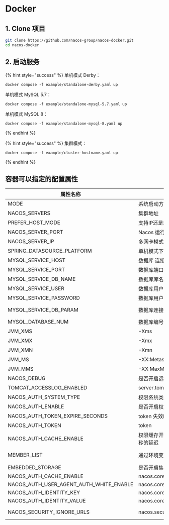 # Docker

## 1. Clone 项目

```bash
git clone https://github.com/nacos-group/nacos-docker.git
cd nacos-docker
```

## 2. 启动服务

{% hint style="success" %}
单机模式 Derby：

```properties
docker compose -f example/standalone-derby.yaml up
```

单机模式 MySQL 5.7：

```properties
docker compose -f example/standalone-mysql-5.7.yaml up
```

单机模式 MySQL 8：

```properties
docker compose -f example/standalone-mysql-8.yaml up
```
{% endhint %}

{% hint style="success" %}
集群模式：

```
docker compose -f example/cluster-hostname.yaml up
```
{% endhint %}

## 容器可以指定的配置属性

| 属性名称                                          | 描述                                        | 选项                                                                                                                                                                                                                 |
| --------------------------------------------- | ----------------------------------------- | ------------------------------------------------------------------------------------------------------------------------------------------------------------------------------------------------------------------ |
| MODE                                          | 系统启动方式: 集群/单机                             | cluster/standalone默认 **cluster**                                                                                                                                                                                   |
| NACOS\_SERVERS                                | 集群地址                                      | p1:port1空格ip2:port2 空格ip3:port3                                                                                                                                                                                    |
| PREFER\_HOST\_MODE                            | 支持IP还是域名模式                                | hostname/ip 默认 **ip**                                                                                                                                                                                              |
| NACOS\_SERVER\_PORT                           | Nacos 运行端口                                | 默认 **8848**                                                                                                                                                                                                        |
| NACOS\_SERVER\_IP                             | 多网卡模式下可以指定IP                              |                                                                                                                                                                                                                    |
| SPRING\_DATASOURCE\_PLATFORM                  | 单机模式下支持MYSQL数据库                           | mysql / 空 默认:空                                                                                                                                                                                                     |
| MYSQL\_SERVICE\_HOST                          | 数据库 连接地址                                  |                                                                                                                                                                                                                    |
| MYSQL\_SERVICE\_PORT                          | 数据库端口                                     | 默认 : **3306**                                                                                                                                                                                                      |
| MYSQL\_SERVICE\_DB\_NAME                      | 数据库库名                                     |                                                                                                                                                                                                                    |
| MYSQL\_SERVICE\_USER                          | 数据库用户名                                    |                                                                                                                                                                                                                    |
| MYSQL\_SERVICE\_PASSWORD                      | 数据库用户密码                                   |                                                                                                                                                                                                                    |
| MYSQL\_SERVICE\_DB\_PARAM                     | 数据库连接参数                                   | default : **characterEncoding=utf8\&connectTimeout=1000\&socketTimeout=3000\&autoReconnect=true\&useSSL=false**                                                                                                    |
| MYSQL\_DATABASE\_NUM                          | 数据库编号                                     | 默认 :**1**                                                                                                                                                                                                          |
| JVM\_XMS                                      | -Xms                                      | 默认 :1g                                                                                                                                                                                                             |
| JVM\_XMX                                      | -Xmx                                      | 默认 :1g                                                                                                                                                                                                             |
| JVM\_XMN                                      | -Xmn                                      | 默认 :512m                                                                                                                                                                                                           |
| JVM\_MS                                       | -XX:MetaspaceSize                         | 默认 :128m                                                                                                                                                                                                           |
| JVM\_MMS                                      | -XX:MaxMetaspaceSize                      | 默认 :320m                                                                                                                                                                                                           |
| NACOS\_DEBUG                                  | 是否开启远程DEBUG                               | y/n 默认 :n                                                                                                                                                                                                          |
| TOMCAT\_ACCESSLOG\_ENABLED                    | server.tomcat.accesslog.enabled           | 默认 :false                                                                                                                                                                                                          |
| NACOS\_AUTH\_SYSTEM\_TYPE                     | 权限系统类型选择,目前只支持nacos类型                     | 默认 :nacos                                                                                                                                                                                                          |
| NACOS\_AUTH\_ENABLE                           | 是否开启权限系统                                  | 默认 :false                                                                                                                                                                                                          |
| NACOS\_AUTH\_TOKEN\_EXPIRE\_SECONDS           | token 失效时间                                | 默认 :18000                                                                                                                                                                                                          |
| NACOS\_AUTH\_TOKEN                            | token                                     | 默认 :SecretKey012345678901234567890123456789012345678901234567890123456789                                                                                                                                          |
| NACOS\_AUTH\_CACHE\_ENABLE                    | 权限缓存开关 ,开启后权限缓存的更新默认有15秒的延迟               | 默认 : false                                                                                                                                                                                                         |
| MEMBER\_LIST                                  | 通过环境变量的方式设置集群地址                           | 例子:192.168.16.101:8847?raft\_port=8807,192.168.16.101?raft\_port=8808,192.168.16.101:8849?raft\_port=8809                                                                                                          |
| EMBEDDED\_STORAGE                             | 是否开启集群嵌入式存储模式                             | `embedded` 默认 : none                                                                                                                                                                                               |
| NACOS\_AUTH\_CACHE\_ENABLE                    | nacos.core.auth.caching.enabled           | default : false                                                                                                                                                                                                    |
| NACOS\_AUTH\_USER\_AGENT\_AUTH\_WHITE\_ENABLE | nacos.core.auth.enable.userAgentAuthWhite | default : false                                                                                                                                                                                                    |
| NACOS\_AUTH\_IDENTITY\_KEY                    | nacos.core.auth.server.identity.key       | default : serverIdentity                                                                                                                                                                                           |
| NACOS\_AUTH\_IDENTITY\_VALUE                  | nacos.core.auth.server.identity.value     | default : security                                                                                                                                                                                                 |
| NACOS\_SECURITY\_IGNORE\_URLS                 | nacos.security.ignore.urls                | default : /,/error,/\*\*/\*.css,/\*\*/\*.js,/\*\*/\*.html,/\*\*/\*.map,/\*\*/\*.svg,/\*\*/\*.png,/\*\*/\*.ico,/console-fe/public/\*\*,/v1/auth/\*\*,/v1/console/health/\*\*,/actuator/\*\*,/v1/console/server/\*\* |

##
